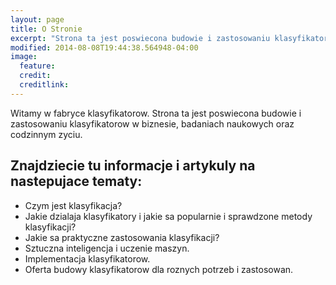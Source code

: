 ```yaml
---
layout: page
title: O Stronie
excerpt: "Strona ta jest poswiecona budowie i zastosowaniu klasyfikatorow"
modified: 2014-08-08T19:44:38.564948-04:00
image:
  feature: 
  credit: 
  creditlink: 
---
```


Witamy w fabryce klasyfikatorow. Strona ta jest poswiecona budowie i zastosowaniu klasyfikatorow w biznesie, badaniach naukowych oraz codzinnym zyciu.

## Znajdziecie tu informacje i artykuly na nastepujace tematy:

* Czym jest klasyfikacja?
* Jakie dzialaja klasyfikatory i jakie sa popularnie i sprawdzone metody klasyfikacji?
* Jakie sa praktyczne zastosowania klasyfikacji?
* Sztuczna inteligencja i uczenie maszyn.
* Implementacja klasyfikatorow.
* Oferta budowy klasyfikatorow dla roznych potrzeb i zastosowan.
